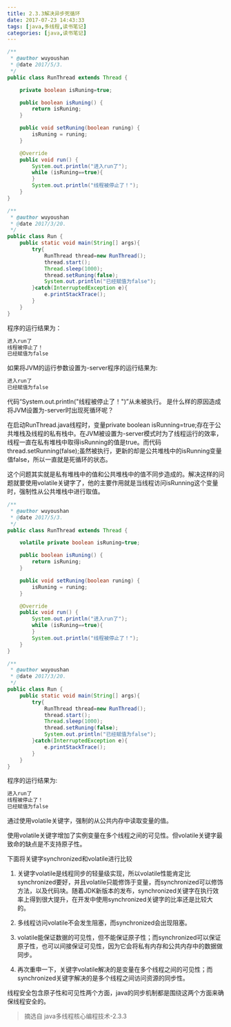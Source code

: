 ```yaml
---
title: 2.3.3解决异步死循环
date: 2017-07-23 14:43:33
tags: [java,多线程,读书笔记]
categories: [java,读书笔记]
---
```

```java
/**
 * @author wuyoushan
 * @date 2017/5/3.
 */
public class RunThread extends Thread {

    private boolean isRuning=true;

    public boolean isRuning() {
        return isRuning;
    }

    public void setRuning(boolean runing) {
        isRuning = runing;
    }

    @Override
    public void run() {
        System.out.println("进入run了");
        while (isRuning==true){
        }
        System.out.println("线程被停止了！");
    }
}

/**
 * @author wuyoushan
 * @date 2017/3/20.
 */
public class Run {
    public static void main(String[] args){
        try{
            RunThread thread=new RunThread();
            thread.start();
            Thread.sleep(1000);
            thread.setRuning(false);
            System.out.println("已经赋值为false");
        }catch(InterruptedException e){
            e.printStackTrace();
        }
    }
}
```
程序的运行结果为：
```java
进入run了
线程被停止了！
已经赋值为false
```
如果将JVM的运行参数设置为-server程序的运行结果为:
```java
进入run了
已经赋值为false
```
代码“System.out.println("线程被停止了！")”从未被执行。
是什么样的原因造成将JVM设置为-server时出现死循环呢？

在启动RunThread.java线程时，变量private boolean isRunning=true;存在于公共堆栈及线程的私有栈中。在JVM被设置为-server模式时为了线程运行的效率，线程一直在私有堆栈中取得isRunning的值是true。而代码thread.setRunning(false);虽然被执行，更新的却是公共堆栈中的isRunning变量值false，所以一直就是死循环的状态。

这个问题其实就是私有堆栈中的值和公共堆栈中的值不同步造成的。解决这样的问题就要使用volatile关键字了，他的主要作用就是当线程访问isRunning这个变量时，强制性从公共堆栈中进行取值。
```java
/**
 * @author wuyoushan
 * @date 2017/5/3.
 */
public class RunThread extends Thread {

    volatile private boolean isRuning=true;

    public boolean isRuning() {
        return isRuning;
    }

    public void setRuning(boolean runing) {
        isRuning = runing;
    }

    @Override
    public void run() {
        System.out.println("进入run了");
        while (isRuning==true){
        }
        System.out.println("线程被停止了！");
    }
}

/**
 * @author wuyoushan
 * @date 2017/3/20.
 */
public class Run {
    public static void main(String[] args){
        try{
            RunThread thread=new RunThread();
            thread.start();
            Thread.sleep(1000);
            thread.setRuning(false);
            System.out.println("已经赋值为false");
        }catch(InterruptedException e){
            e.printStackTrace();
        }
    }
}
```
程序的运行结果为:
```java
进入run了
线程被停止了！
已经赋值为false
```
通过使用volatile关键字，强制的从公共内存中读取变量的值。

使用volatile关键字增加了实例变量在多个线程之间的可见性。但volatile关键字最致命的缺点是不支持原子性。

下面将关键字synchronized和volatile进行比较
1. 关键字volatile是线程同步的轻量级实现，所以volatile性能肯定比synchronized要好，并且volatile只能修饰于变量，而synchronized可以修饰方法，以及代码块。随着JDK新版本的发布，synchronized关键字在执行效率上得到很大提升，在开发中使用synchronized关键字的比率还是比较大的。

2. 多线程访问volatile不会发生阻塞，而synchronized会出现阻塞。

3. volatile能保证数据的可见性，但不能保证原子性；而synchronized可以保证原子性，也可以间接保证可见性，因为它会将私有内存和公共内存中的数据做同步。

4. 再次重申一下，关键字volatile解决的是变量在多个线程之间的可见性；而synchronized关键字解决的是多个线程之间访问资源的同步性。


线程安全包含原子性和可见性两个方面，java的同步机制都是围绕这两个方面来确保线程安全的。

> 摘选自 java多线程核心编程技术-2.3.3